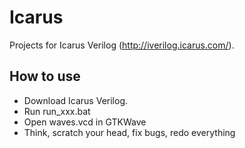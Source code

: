 # Icarus

Projects for Icarus Verilog (http://iverilog.icarus.com/).

## How to use

- Download Icarus Verilog.
- Run run_xxx.bat
- Open waves.vcd in GTKWave
- Think, scratch your head, fix bugs, redo everything
